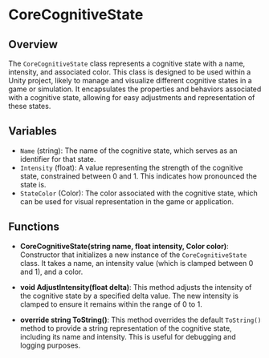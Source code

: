 # CoreCognitiveState

## Overview
The `CoreCognitiveState` class represents a cognitive state with a name, intensity, and associated color. This class is designed to be used within a Unity project, likely to manage and visualize different cognitive states in a game or simulation. It encapsulates the properties and behaviors associated with a cognitive state, allowing for easy adjustments and representation of these states.

## Variables
- `Name` (string): The name of the cognitive state, which serves as an identifier for that state.
- `Intensity` (float): A value representing the strength of the cognitive state, constrained between 0 and 1. This indicates how pronounced the state is.
- `StateColor` (Color): The color associated with the cognitive state, which can be used for visual representation in the game or application.

## Functions
- **CoreCognitiveState(string name, float intensity, Color color)**: Constructor that initializes a new instance of the `CoreCognitiveState` class. It takes a name, an intensity value (which is clamped between 0 and 1), and a color.
  
- **void AdjustIntensity(float delta)**: This method adjusts the intensity of the cognitive state by a specified delta value. The new intensity is clamped to ensure it remains within the range of 0 to 1.

- **override string ToString()**: This method overrides the default `ToString()` method to provide a string representation of the cognitive state, including its name and intensity. This is useful for debugging and logging purposes.